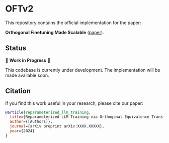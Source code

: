 # OFTv2

This repository contains the official implementation for the paper:

**Orthogonal Finetuning Made Scalable** ([paper](https://arxiv.org)).


## Status

🚧 **Work in Progress** 🚧

This codebase is currently under development. The implementation will be made available soon.


## Citation

If you find this work useful in your research, please cite our paper:

```bibtex
@article{reparameterized_llm_training,
  title={Reparameterized LLM Training via Orthogonal Equivalence Transformation},
  author={[Authors]},
  journal={arXiv preprint arXiv:XXXX.XXXXX},
  year={2024}
}
```
